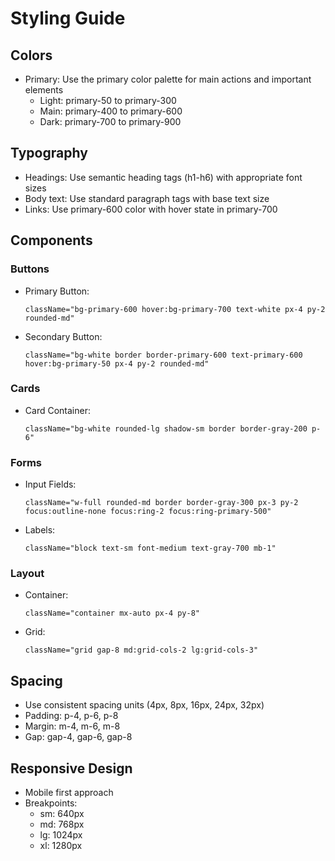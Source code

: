 # Styling Guide

## Colors
- Primary: Use the primary color palette for main actions and important elements
  - Light: primary-50 to primary-300
  - Main: primary-400 to primary-600
  - Dark: primary-700 to primary-900

## Typography
- Headings: Use semantic heading tags (h1-h6) with appropriate font sizes
- Body text: Use standard paragraph tags with base text size
- Links: Use primary-600 color with hover state in primary-700

## Components

### Buttons
- Primary Button:
  ```tsx
  className="bg-primary-600 hover:bg-primary-700 text-white px-4 py-2 rounded-md"
  ```
- Secondary Button:
  ```tsx
  className="bg-white border border-primary-600 text-primary-600 hover:bg-primary-50 px-4 py-2 rounded-md"
  ```

### Cards
- Card Container:
  ```tsx
  className="bg-white rounded-lg shadow-sm border border-gray-200 p-6"
  ```

### Forms
- Input Fields:
  ```tsx
  className="w-full rounded-md border border-gray-300 px-3 py-2 focus:outline-none focus:ring-2 focus:ring-primary-500"
  ```
- Labels:
  ```tsx
  className="block text-sm font-medium text-gray-700 mb-1"
  ```

### Layout
- Container:
  ```tsx
  className="container mx-auto px-4 py-8"
  ```
- Grid:
  ```tsx
  className="grid gap-8 md:grid-cols-2 lg:grid-cols-3"
  ```

## Spacing
- Use consistent spacing units (4px, 8px, 16px, 24px, 32px)
- Padding: p-4, p-6, p-8
- Margin: m-4, m-6, m-8
- Gap: gap-4, gap-6, gap-8

## Responsive Design
- Mobile first approach
- Breakpoints:
  - sm: 640px
  - md: 768px
  - lg: 1024px
  - xl: 1280px 